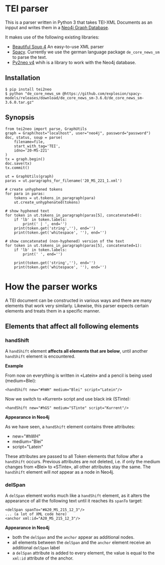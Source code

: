 # TEI parser

This is a parser written in Python 3 that takes TEI-XML Documents as an inpput and writes them in a [Neo4j Graph Database](https://neo4j.com).

It makes use of the following existing libraries:

- [Beautiful Soup 4](https://beautiful-soup-4.readthedocs.io/en/latest/) An easy-to-use XML parser
- [Spacy](https://spacy.io). Currently we use the german language package `de_core_news_sm` to parse the text.
- [Py2neo v4](https://py2neo.org/v4/) whih is a library to work with the Neo4j database.

## Installation

```
$ pip install tei2neo
$ python "de_core_news_sm @https://github.com/explosion/spacy-models/releases/download/de_core_news_sm-3.6.0/de_core_news_sm-3.6.0.tar.gz"
```

## Synopsis

```
from tei2neo import parse, GraphUtils
graph = Graph(host="localhost", user="neo4j", password="password")
doc, status, soup = parse(
	filename=file,
	start_with_tag='TEI',
	idno='20-MS-221'
)
tx = graph.begin()
doc.save(tx)
tx.commit()

ut = GraphUtils(graph)
paras = ut.paragraphs_for_filename('20_MS_221_1.xml')

# create unhyphened tokens
for para in paras:
    tokens = ut.tokens_in_paragraph(para)
    ut.create_unhyphenated(tokens)

# show hyphened text
for token in ut.tokens_in_paragraph(paras[5], concatenated=0):
    if 'lb' in token.labels:
        print(' | ', end='')
    print(token.get('string',''), end='')
    print(token.get('whitespace', ''), end='')

# show concatenated (non-hyphened) version of the text
for token in ut.tokens_in_paragraph(paras[5], concatenated=1):
    if 'lb' in token.labels:
        print(' ', end='')

    print(token.get('string',''), end='')
    print(token.get('whitespace', ''), end='')
```

# How the parser works

A TEI document can be constructed in various ways and there are many elements that work very similarly. Likewise, this parser expects certain elements and treats them in a specific manner.

## Elements that affect all following elements

### handShift

A `handShift` element **affects all elements that are below**, until another `handShift` element is encountered.

**Example**

From now on everything is written in «Latein» and a pencil is being used (medium=Blei):

```
<handShift new="#hWH" medium="Blei" script="Latein"/>
```

Now we switch to «Kurrent» script and use black ink (STinte):

```
<handShift new="#hGS" medium="STinte" script="Kurrent"/>
```

**Appearance in Neo4j**

As we have seen, a `handShift` element contains three attributes:

- new="#hWH"
- medium="Blei"
- script="Latein"

These attributes are passed to all Token elements that follow after a `handShift` occurs. Previous attributes are not deleted, i.e. if only the medium changes from «Blei» to «STinte», all other attributes stay the same.
The `handShift` element will _not_ appear as a node in Neo4j.

### delSpan

A `delSpan` element works much like a `handShift` element, as it alters the appearance of all the following text until it reaches its `spanTo` target:

```
<delSpan spanTo="#A20_MS_215_12_3"/>
... (a lot of XML code here)
<anchor xml:id="A20_MS_215_12_3"/>
```

**Appearance in Neo4j**

- both the `delSpan` and the `anchor` appear as additional nodes.
- all elements between the `delSpan` and the `anchor` element receive an additional `delSpan` label
- a `delSpan` attribute is added to every element, the value is equal to the `xml:id` attribute of the anchor.

